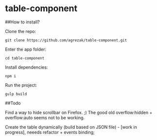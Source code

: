 # table-component

##How to install?

Clone the repo:
```
git clone https://github.com/agrezak/table-component.git
```
Enter the app folder:
```
cd table-component
```
Install dependencies:
```
npm i
```
Run the project:
```
gulp build
```

##Todo

Find a way to hide scrollbar on Firefox. ;)
The good old overflow:hidden + overflow:auto seems not to be working.

Create the table dynamically (build based on JSON file) - [work in progress], neeeds refactor + events binding;
